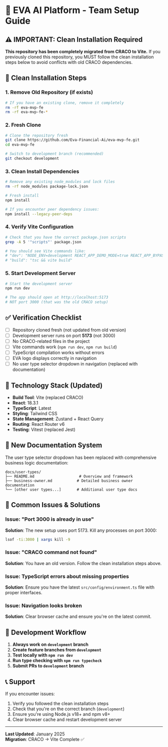 # 🚀 EVA AI Platform - Team Setup Guide

## ⚠️ IMPORTANT: Clean Installation Required

**This repository has been completely migrated from CRACO to Vite.** If you previously cloned this repository, you MUST follow the clean installation steps below to avoid conflicts with old CRACO dependencies.

## 🧹 Clean Installation Steps

### 1. Remove Old Repository (if exists)
```bash
# If you have an existing clone, remove it completely
rm -rf eva-mvp-fe
rm -rf eva-mvp-fe-*
```

### 2. Fresh Clone
```bash
# Clone the repository fresh
git clone https://github.com/Eva-Financial-Ai/eva-mvp-fe.git
cd eva-mvp-fe

# Switch to development branch (recommended)
git checkout development
```

### 3. Clean Install Dependencies
```bash
# Remove any existing node_modules and lock files
rm -rf node_modules package-lock.json

# Fresh install
npm install

# If you encounter peer dependency issues:
npm install --legacy-peer-deps
```

### 4. Verify Vite Configuration
```bash
# Check that you have the correct package.json scripts
grep -A 5 '"scripts"' package.json

# You should see Vite commands like:
# "dev": "NODE_ENV=development REACT_APP_DEMO_MODE=true REACT_APP_BYPASS_AUTH=true vite --open"
# "build": "tsc && vite build"
```

### 5. Start Development Server
```bash
# Start the development server
npm run dev

# The app should open at http://localhost:5173
# NOT port 3000 (that was the old CRACO setup)
```

## ✅ Verification Checklist

- [ ] Repository cloned fresh (not updated from old version)
- [ ] Development server runs on port **5173** (not 3000)
- [ ] No CRACO-related files in the project
- [ ] Vite commands work (`npm run dev`, `npm run build`)
- [ ] TypeScript compilation works without errors
- [ ] EVA logo displays correctly in navigation
- [ ] No user type selector dropdown in navigation (replaced with documentation)

## 🔧 Technology Stack (Updated)

- **Build Tool**: Vite (replaced CRACO)
- **React**: 18.3.1
- **TypeScript**: Latest
- **Styling**: Tailwind CSS
- **State Management**: Zustand + React Query
- **Routing**: React Router v6
- **Testing**: Vitest (replaced Jest)

## 📁 New Documentation System

The user type selector dropdown has been replaced with comprehensive business logic documentation:

```
docs/user-types/
├── README.md                    # Overview and framework
├── business-owner.md           # Detailed business owner documentation
└── [other user types...]       # Additional user type docs
```

## 🚨 Common Issues & Solutions

### Issue: "Port 3000 is already in use"
**Solution**: The new setup uses port 5173. Kill any processes on port 3000:
```bash
lsof -ti:3000 | xargs kill -9
```

### Issue: "CRACO command not found"
**Solution**: You have an old version. Follow the clean installation steps above.

### Issue: TypeScript errors about missing properties
**Solution**: Ensure you have the latest `src/config/environment.ts` file with proper interfaces.

### Issue: Navigation looks broken
**Solution**: Clear browser cache and ensure you're on the latest commit.

## 🎯 Development Workflow

1. **Always work on `development` branch**
2. **Create feature branches from `development`**
3. **Test locally with `npm run dev`**
4. **Run type checking with `npm run typecheck`**
5. **Submit PRs to `development` branch**

## 📞 Support

If you encounter issues:
1. Verify you followed the clean installation steps
2. Check that you're on the correct branch (`development`)
3. Ensure you're using Node.js v18+ and npm v8+
4. Clear browser cache and restart development server

---

**Last Updated**: January 2025  
**Migration**: CRACO → Vite Complete ✅ 
